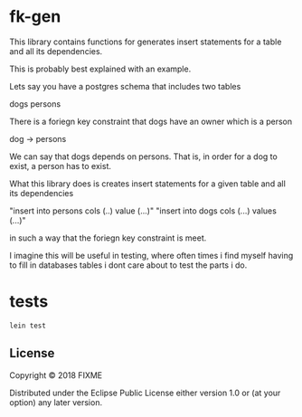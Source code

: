 # fk-gen

This library contains functions for 
generates insert statements for a table and all its dependencies.

This is probably best explained with an example.

Lets say you have a postgres schema that includes two tables

dogs 
persons

There is a foriegn key constraint that dogs have an owner which is a person

dog -> persons

We can say that dogs depends on persons. That is, in order for a dog to exist,
a person has to exist.

What this library does is creates insert statements for a given table
and all its dependencies

"insert into persons cols (..) value (...)"
"insert into dogs cols (...) values (...)"

in such a way that the foriegn key constraint is meet.

I imagine this will be useful in testing, where often times i find
myself having to fill in databases tables i dont care about to test 
the parts i do.


# tests

`lein test`

## License

Copyright © 2018 FIXME

Distributed under the Eclipse Public License either version 1.0 or (at
your option) any later version.
